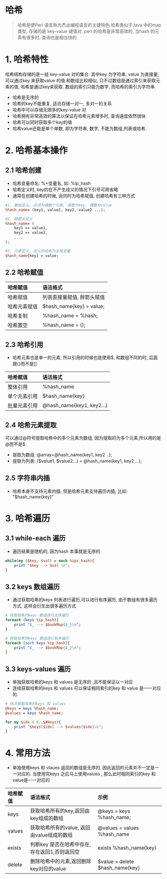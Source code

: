 # 哈希

> 哈希是使Perl 语言称为杰出编程语言的关键特色.哈希类似于Java 中的map 类型, 存储的是 key-value 键值对. perl 的哈希是非常高效的, 当hash 的元素有很多时, 查询也是相当快的.

# 1. 哈希特性

哈希结构存储的是一组 key-value 对的集合. 其中key 为字符串, value 为直接量, 可以通过key 来获取value 的值.和数组比较相似, 只不过数组是通过索引来获取元素的值, 哈希是通过key来获取. 数组的索引只能为数字, 而哈希的索引为字符串.

* 哈希是无序的
* 哈希的key不能重复, 适合存储一对一, 多对一的关系
* 哈希中可以存储无限多的key-value 对
* 哈希拥有非常高效的算法以保证在哈希元素增多时, 查询速度依然很快
* 哈希可以同时获取多个key的值
* 哈希value还能是单个单数, 即为字符串, 数字, 不能为数组,列表或哈希.

# 2. 哈希基本操作

## 2.1 哈希创建

* 哈希变量命名:  %+变量名, 如: %ip\_hash
* 哈希定义时, key的在不产生歧义的情况下引号可用省略
* 通常在创建哈希的时候, 会同时为哈希赋值, 创建哈希有三种方式

```perl
#1. 数组定义, 必须为偶数个元素, 奇数为key, 偶数为value
%hash_name= (key1, value1, key2, value2 ...);

#2. 胖箭头定义
%hash_name= (
    key1 => value1, 
    key2 => value2,
    ...,
);

#3. 元素定义, 定义的哈希为全局变量
$hash_name{key} = value;
```

## 2.2 哈希赋值

| 哈希赋值 | 语法格式 |
| :--- | :--- |
| 哈希赋值 | 列表直接量赋值, 胖箭头赋值 |
| 哈希元素赋值 | $hash\_name{key} = value; |
| 哈希复制 | %hash\_name = %hash; |
| 哈希置空 | %hash\_name = \(\); |

## 2.3 哈希引用

* 哈希元素也是单一的元素, 所以引用的时候也是使用$, 和数组不同的时, 后面跟{}而不是\[\] 


| 哈希赋值 | 语法格式 |
| :--- | :--- |
| 整体引用 | %hash\_name |
| 单个元素引用 | $hash\_name{key} |
| 批量元素引用 | @hash\_name{key1, key2...} |

## 2.4 哈希元素提取
可以通过@符号提取哈希中的多个元素为数组, 因为提取的为多个元素,所以用的是@而不是$.
* 提取为数组: @array=@hash_name{key1, key2 ..};
* 提取为列表: ($value1, $value2...) = @hash_name(key1, key2 ...);

## 2.5 字符串内插

* 哈希本身不支持元素内插, 但是哈希元素支持遍历内插, 比如: "$hash\_name{key}"

# 3. 哈希遍历

## 3.1 while-each 遍历

* 遍历结果是随机的, 因为hash 本事就是无序的

```perl
while(my ($key, $val) = each %ips_hash){
    print "$key --> $val \n";
}
```

## 3.2 keys 数组遍历

* 通过获取哈希的keys 列表进行遍历,可以进行有序遍历, 由于数组有很多遍历方式, 这样会衍生出很多遍历方式

```perl
# 获取哈希的keys 数组进行无序遍历
foreach (keys %ip_hash){
    print "$_ --> $bookMap{$_}\n";
}

# 获取哈希的keys 数组进行有序遍历
foreach (sort keys %ip_hash){
    print "$_ --> $bookMap{$_}\n";
}
```

## 3.3 keys-values 遍历

* 单独获取哈希的keys 和 values 是无序的 ,且不能保证以一对应
* 连续获取哈希的keys 和 values 可以保证相同索引的key 和 value 是一一对应的.

```perl
# 依次获取哈希的keys 和 values
@keys = keys %hash_name;
@values = keys %hash_name;

for my $idx ( 0..$#keys){
    print "$keys[$idx] --> $values{$idx}\n";
}
```

# 4. 常用方法

* 单独使用keys 和 vlaues 返回的数组是无序的, 因此返回的元素并不一定是一一对应的. 当使用完keys 之后马上使用values , 那么此时相同索引的key 和 value是一一对应的

| 哈希赋值 | 语法格式 | 示例 |
| :--- | :--- | :--- |
| keys | 获取哈希所有的key,返回由key组成的数组 | @keys = keys %hash\_name; |
| values | 获取哈希所有的value, 返回由value组成的数组 | @values = values %hash\_name |
| exists | 判断key 是否在哈希中存在, 存在返回1,否则返回空 | exists %hash\_name{key} |
| delete | 删除哈希中的元素,返回删除key对应的value | $value = delete $hash\_name{key} |


